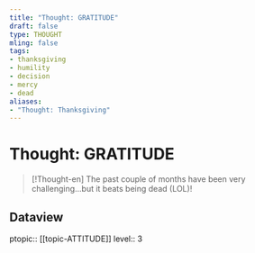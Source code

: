 ```yaml
---
title: "Thought: GRATITUDE"
draft: false
type: THOUGHT
mling: false
tags:
- thanksgiving
- humility
- decision
- mercy
- dead
aliases:
- "Thought: Thanksgiving"
---
```

# Thought: GRATITUDE
> [!Thought-en]
> The past couple of months have been very challenging...but it beats being dead (LOL)!

## Dataview
ptopic:: [[topic-ATTITUDE]]
level:: 3
